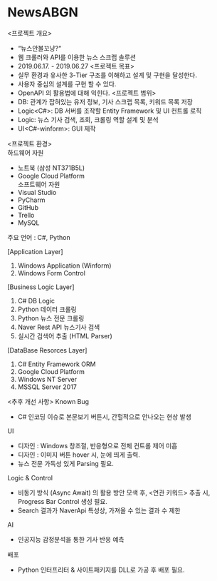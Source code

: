# NewsABGN

<프로젝트 개요>
  - “뉴스안볼꼬냥?“
  - 웹 크롤러와 API를 이용한 뉴스 스크랩 솔루션
  - 2019.06.17. - 2019.06.27
<프로젝트 목표>
  - 실무 환경과 유사한 3-Tier 구조를 이해하고 설계 및 구현을 달성한다.
  - 사용자 중심의 설계를 구현 할 수 있다.
  - OpenAPI 의 활용법에 대해 익힌다.
<프로젝트 범위>
  - DB<MySQL>: 관계가 잡혀있는 유저 정보, 기사 스크랩 목록, 키워드 목록 저장
  - Logic<C#>: DB 서버를 조작할 Entity Framework 및 UI 컨트롤 로직
  - Logic<Python>: 뉴스 기사 검색, 조회, 크롤링 역할 설계 및 분석
  - UI<C#-winform>: GUI 제작
  
<프로젝트 환경>\
   하드웨어 자원
  - 노트북 (삼성 NT371B5L)
  - Google Cloud Platform\
   소프트웨어 자원
  - Visual Studio
  - PyCharm
  - GitHub
  - Trello
  - MySQL
  
 주요 언어 : C#, Python
  
  [Application Layer]
1. Windows Application (Winform)
2. Windows Form Control

[Business Logic Layer]
1. C# DB Logic
2. Python 데이터 크롤링
3. Python 뉴스 전문 크롤링
4. Naver Rest API 뉴스기사 검색
5. 실시간 검색어 추출 (HTML Parser)

[DataBase Resorces Layer]
1. C# Entity Framework ORM
2. Google Cloud Platform
3. Windows NT Server
4. MSSQL Server 2017

<추후 개선 사항>
Known Bug
 - C# 인코딩 이슈로 본문보기 버튼시, 간헐적으로 안나오는 현상 발생
 
UI
 - 디자인 : Windows 창조절, 반응형으로 전체 컨트롤 제어 미흡
 - 디자인 : 이미지 버튼 hover 시, 눈에 띄게 출력.
 - 뉴스 전문 가독성 있게 Parsing 필요.

Logic & Control
 - 비동기 방식 (Async Await) 의 활용 방안 모색 후, <연관 키워드> 추출 시, Progress Bar Control 생성 필요.
 - Search 결과가 NaverApi 특성상, 가져올 수 있는 결과 수 제한
 
AI
 - 인공지능 감정분석을 통한 기사 반응 예측

배포
 - Python 인터프리터 & 사이트패키지를 DLL로 가공 후 배포 필요.
